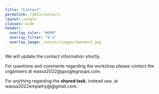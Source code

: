 ```yaml
---
title: "Contact"
permalink: /2023/contact/
layout: single
classes: wide
header:
  overlay_color: "#000"
  overlay_filter: "0.1"
  overlay_image: /assets/images/banner3.jpg
---
```


<style>.athere:before {content: '@'; }</style>
<script type="text/javascript">
function init(){
    var x = document.getElementsByClassName('contactaddr');
    for (var i = 0; i < x.length; i++){
        var sp = x[i];
        var mt = sp.innerHTML;
        mt = mt.replace(/<span.*\/span>/, '@');
        sp.innerHTML = '<a href="mailto:' + mt + '">' + mt + '</a>';
    }
}
window.addEventListener("load", init, false);
</script>

We will update the contact information shortly.

For questions and comments regarding the workshop please contact the organisers at <span class="contactaddr">wassa2022<span class="athere"></span>googlegroups.com</span>.

For anything regarding the **shared task**, instead use, at <span class="contactaddr">wassa2022empathy<span class="athere"></span>@gmail.com</span>.
